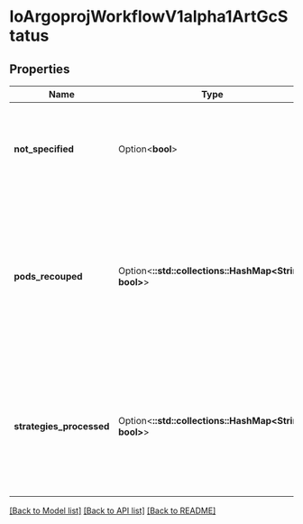 # IoArgoprojWorkflowV1alpha1ArtGcStatus

## Properties

Name | Type | Description | Notes
------------ | ------------- | ------------- | -------------
**not_specified** | Option<**bool**> | if this is true, we already checked to see if we need to do it and we don't | [optional]
**pods_recouped** | Option<**::std::collections::HashMap<String, bool>**> | have completed Pods been processed? (mapped by Pod name) used to prevent re-processing the Status of a Pod more than once | [optional]
**strategies_processed** | Option<**::std::collections::HashMap<String, bool>**> | have Pods been started to perform this strategy? (enables us not to re-process what we've already done) | [optional]

[[Back to Model list]](../README.md#documentation-for-models) [[Back to API list]](../README.md#documentation-for-api-endpoints) [[Back to README]](../README.md)


